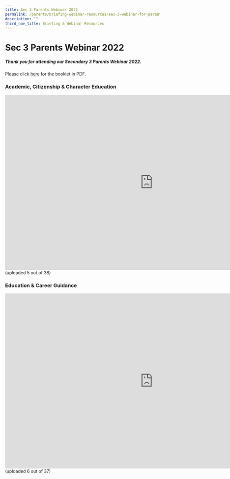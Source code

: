 ```yaml
---
title: Sec 3 Parents Webinar 2022
permalink: /parents/briefing-webinar-resources/sec-3-webinar-for-parents/
description: ""
third_nav_title: Briefing & Webinar Resources
---
```



# **Sec 3 Parents Webinar 2022**

##### Thank you for attending our Secondary 3 Parents Webinar 2022.

Please click&nbsp;[here](/files/Sec-3-Parents-Webinar-final.pdf)&nbsp;for the booklet in PDF.

### Academic, Citizenship &amp; Character Education






<iframe src="https://docs.google.com/presentation/d/e/2PACX-1vT-9La7P5B5-MQZb3N1adJM7n3Y1fInWnlKpBHGlZHF8tGOxciJdNEAOjvk2Cf8Jz-jI_tYdLhCH-ua/embed?start=true&amp;loop=true&amp;delayms=10000" frameborder="0" width="960" height="569" allowfullscreen="true"></iframe>
(uploaded 5 out of 38)





  
### Education &amp; Career Guidance

<iframe allowfullscreen="true" height="569" width="960" frameborder="0" src="https://docs.google.com/presentation/d/e/2PACX-1vQ1R7vRfyDED9HyFkgMK_iDqR5XXgpbq9YnBaE_gQTlil6XMz4Cwe8SVWfpH9DIgzkfPYKMixrDXZTr/embed?start=true&amp;loop=true&amp;delayms=10000"></iframe>
(uploaded 6 out of 37)
